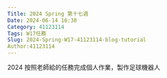 ```yaml
---
Title: 2024 Spring 第十七週
Date: 2024-06-14 16:30
Category: 41123114
Tags: W17任務
Slug: 2024-Spring-W17-41123114-blog-tutorial
Author:41123114
---
```


2024 按照老師給的任務完成個人作業，製作足球機器人

<!-- PELICAN_END_SUMMARY -->
